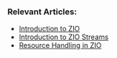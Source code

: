 ### Relevant Articles:

- [Introduction to ZIO](https://www.baeldung.com/scala/zio-intro)
- [Introduction to ZIO Streams](https://www.baeldung.com/scala/zio-streams-intro)
- [Resource Handling in ZIO](https://www.baeldung.com/scala/zio-resource-handling)
